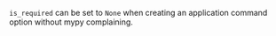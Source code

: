 `is_required` can be set to `None` when creating an application command option without mypy complaining.